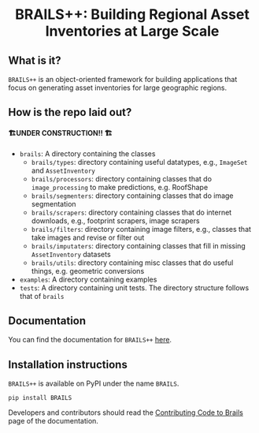 <h1 style="text-align: center;">BRAILS++: Building Regional Asset Inventories at Large Scale</h1>

## What is it?

```BRAILS++``` is an object-oriented framework for building applications that focus on generating asset inventories for large geographic regions.

## How is the repo laid out?

#### :building_construction:UNDER CONSTRUCTION!! :building_construction: 

+ ```brails```: A directory containing the classes
  - ```brails/types```: directory containing useful datatypes, e.g., ```ImageSet``` and ```AssetInventory```
  - ```brails/processors```: directory containing classes that do ```image_processing``` to make predictions, e.g. RoofShape</li>
  - ```brails/segmenters```: directory containing classes that do image segmentation
  - ```brails/scrapers```: directory containing classes that do internet downloads, e.g., footprint scrapers, image scrapers
  - ```brails/filters```: directory containing image filters, e.g., classes that take images and revise or filter out
  - ```brails/imputaters```: directory containing classes that fill in missing ```AssetInventory``` datasets
  - ```brails/utils```: directory containing misc classes that do useful things, e.g. geometric conversions
+ ```examples```: A directory containing examples
+ ```tests```: A directory containing unit tests. The directory structure follows that of ```brails```

## Documentation

You can find the documentation for ```BRAILS++``` [here]().

## Installation instructions

```BRAILS++``` is available on PyPI under the name ```BRAILS```.

```shell
pip install BRAILS
```
Developers and contributors should read the [Contributing Code to Brails]() page of the documentation.
